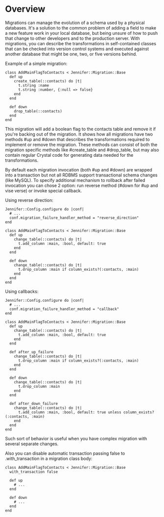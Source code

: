 # Overview

Migrations can manage the evolution of a schema used by a physical databases. It's a solution to the common problem of adding a field to make a new feature work in your local database, but being unsure of how to push that change to other developers and to the production server. With migrations, you can describe the transformations in self-contained classes that can be checked into version control systems and executed against another database that might be one, two, or five versions behind.

Example of a simple migration:
```crystal
class AddMainFlagToContacts < Jennifer::Migration::Base
  def up
    create_table(::contacts) do |t|
      t.string :name
      t.string :number, {:null => false}
    end
  end

  def down
    drop_table(::contacts)
  end
end
```

This migration will add a boolean flag to the contacts table and remove it if you're backing out of the migration. It shows how all migrations have two methods #up and #down that describes the transformations required to implement or remove the migration. These methods can consist of both the migration specific methods like #create_table and #drop_table, but may also contain regular Crystal code for generating data needed for the transformations.

By default each migration invocation (both #up and #down) are wrapped into a transaction but not all RDBMS support transactional schema changes (like MySQL). To specify additional mechanism to rollback after failed invocation you can chose 2 option: run reverse method (#down for #up and vise verse) or invoke special callback.

Using reverse direction:

```crystal
Jennifer::Config.configure do |conf|
  # ...
  conf.migration_failure_handler_method = "reverse_direction"
end

class AddMainFlagToContacts < Jennifer::Migration::Base
  def up
    change_table(::contacts) do |t|
      t.add_column :main, :bool, default: true
    end
  end

  def down
    change_table(::contacts) do |t|
      t.drop_column :main if column_exists?(:contacts, :main)
    end
  end
end
```

Using callbacks:

```crystal
Jennifer::Config.configure do |conf|
  # ...
  conf.migration_failure_handler_method = "callback"
end

class AddMainFlagToContacts < Jennifer::Migration::Base
  def up
    change_table(::contacts) do |t|
      t.add_column :main, :bool, default: true
    end
  end

  def after_up_failure
    change_table(::contacts) do |t|
      t.drop_column :main if column_exists?(:contacts, :main)
    end
  end

  def down
    change_table(::contacts) do |t|
      t.drop_column :main
    end
  end

  def after_down_failure
    change_table(::contacts) do |t|
      t.add_column :main, :bool, default: true unless column_exists?(:contacts, :main)
    end
  end
end
```

Such sort of behavior is useful when you have complex migration with several separate changes.

Also you can disable automatic transaction passing false to .with_transaction in a migration class body:

```crystal
class AddMainFlagToContacts < Jennifer::Migration::Base
  with_transaction false

  def up
    # ...
  end

  def down
    # ...
  end
end
```